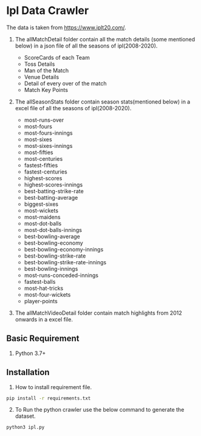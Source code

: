 # Ipl Data Crawler

The data is taken from https://www.iplt20.com/.

1. The allMatchDetail folder contain all the match details (some mentioned below) in a json file of all the seasons of ipl(2008-2020).
    * ScoreCards of each Team
    * Toss Details
    * Man of the Match
    * Venue Details
    * Detail of every over of the match
    * Match Key Points  

2. The allSeasonStats folder contain  season stats(mentioned below)  in a excel file of all the seasons of ipl(2008-2020).
    * most-runs-over
    * most-fours        
    * most-fours-innings
    * most-sixes        
    * most-sixes-innings
    * most-fifties      
    * most-centuries
    * fastest-fifties
    * fastest-centuries
    * highest-scores
    * highest-scores-innings
    * best-batting-strike-rate
    * best-batting-average
    * biggest-sixes
    * most-wickets
    * most-maidens
    * most-dot-balls
    * most-dot-balls-innings
    * best-bowling-average
    * best-bowling-economy
    * best-bowling-economy-innings
    * best-bowling-strike-rate
    * best-bowling-strike-rate-innings
    * best-bowling-innings
    * most-runs-conceded-innings
    * fastest-balls
    * most-hat-tricks
    * most-four-wickets
    * player-points

3. The allMatchVideoDetail folder contain match highlights from 2012 onwards  in a excel file.

## Basic Requirement

1. Python 3.7+

## Installation

1. How to install requirement file.

```bash
pip install -r requirements.txt
```

2. To Run the python crawler use the below command to generate the dataset.

```bash
python3 ipl.py
```